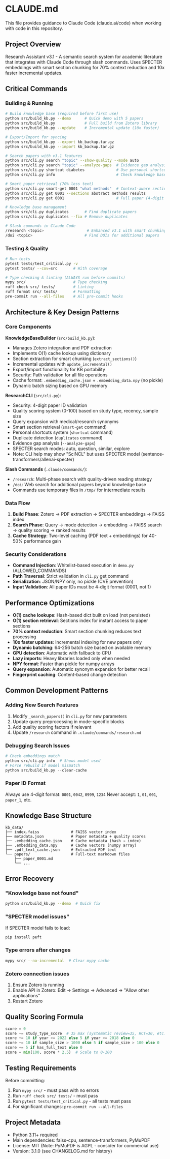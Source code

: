 # CLAUDE.md

This file provides guidance to Claude Code (claude.ai/code) when working with code in this repository.

## Project Overview

Research Assistant v3.1 - A semantic search system for academic literature that integrates with Claude Code through slash commands. Uses SPECTER embeddings with smart section chunking for 70% context reduction and 10x faster incremental updates.

## Critical Commands

### Building & Running

```bash
# Build knowledge base (required before first use)
python src/build_kb.py --demo      # Quick demo with 5 papers
python src/build_kb.py             # Full build from Zotero library
python src/build_kb.py --update    # Incremental update (10x faster)

# Export/Import for syncing
python src/build_kb.py --export kb_backup.tar.gz
python src/build_kb.py --import kb_backup.tar.gz

# Search papers with v3.1 features
python src/cli.py search "topic" --show-quality --mode auto
python src/cli.py search "topic" --analyze-gaps  # Evidence gap analysis
python src/cli.py shortcut diabetes              # Use personal shortcuts
python src/cli.py info                           # Check knowledge base status

# Smart paper retrieval (70% less text)
python src/cli.py smart-get 0001 "what methods"  # Context-aware sections
python src/cli.py get 0001 --sections abstract methods results
python src/cli.py get 0001                       # Full paper (4-digit ID)

# Knowledge base management
python src/cli.py duplicates       # Find duplicate papers
python src/cli.py duplicates --fix # Remove duplicates

# Slash commands in Claude Code
/research <topic>                   # Enhanced v3.1 with smart chunking
/doi <topic>                       # Find DOIs for additional papers
```

### Testing & Quality

```bash
# Run tests
pytest tests/test_critical.py -v
pytest tests/ --cov=src       # With coverage

# Type checking & linting (ALWAYS run before commits)
mypy src/                     # Type checking
ruff check src/ tests/        # Linting
ruff format src/ tests/       # Formatting
pre-commit run --all-files    # All pre-commit hooks
```

## Architecture & Key Design Patterns

### Core Components

**KnowledgeBaseBuilder** (`src/build_kb.py`):

- Manages Zotero integration and PDF extraction
- Implements O(1) cache lookup using dictionary
- Section extraction for smart chunking (`extract_sections()`)
- Incremental updates with `update_incremental()`
- Export/import functionality for KB portability
- Security: Path validation for all file operations
- Cache format: `.embedding_cache.json` + `.embedding_data.npy` (no pickle)
- Dynamic batch sizing based on GPU memory

**ResearchCLI** (`src/cli.py`):

- Security: 4-digit paper ID validation
- Quality scoring system (0-100) based on study type, recency, sample size
- Query expansion with medical/research synonyms
- Smart section retrieval (`smart-get` command)
- Personal shortcuts system (`shortcut` command)
- Duplicate detection (`duplicates` command)
- Evidence gap analysis (`--analyze-gaps`)
- SPECTER search modes: auto, question, similar, explore
- Note: CLI help may show "SciNCL" but uses SPECTER model (sentence-transformers/allenai-specter)

**Slash Commands** (`.claude/commands/`):

- `/research`: Multi-phase search with quality-driven reading strategy
- `/doi`: Web search for additional papers beyond knowledge base
- Commands use temporary files in `/tmp/` for intermediate results

### Data Flow

1. **Build Phase**: Zotero → PDF extraction → SPECTER embeddings → FAISS index
2. **Search Phase**: Query → mode detection → embedding → FAISS search → quality scoring → ranked results
3. **Cache Strategy**: Two-level caching (PDF text + embeddings) for 40-50% performance gain

### Security Considerations

- **Command Injection**: Whitelist-based execution in `demo.py` (ALLOWED_COMMANDS)
- **Path Traversal**: Strict validation in `cli.py` get command
- **Serialization**: JSON/NPY only, no pickle (CVE prevention)
- **Input Validation**: All paper IDs must be 4-digit format (0001, not 1)

## Performance Optimizations

- **O(1) cache lookups**: Hash-based dict built on load (not persisted)
- **O(1) section retrieval**: Sections index for instant access to paper sections
- **70% context reduction**: Smart section chunking reduces text processing
- **10x faster updates**: Incremental indexing for new papers only
- **Dynamic batching**: 64-256 batch size based on available memory
- **GPU detection**: Automatic with fallback to CPU
- **Lazy imports**: Heavy libraries loaded only when needed
- **NPY format**: Faster than pickle for numpy arrays
- **Query expansion**: Automatic synonym expansion for better recall
- **Fingerprint caching**: Content-based change detection

## Common Development Patterns

### Adding New Search Features

1. Modify `_search_papers()` in `cli.py` for new parameters
2. Update query preprocessing in mode-specific blocks
3. Add quality scoring factors if relevant
4. Update `/research` command in `.claude/commands/research.md`

### Debugging Search Issues

```python
# Check embeddings match
python src/cli.py info  # Shows model used
# Force rebuild if model mismatch
python src/build_kb.py --clear-cache
```

### Paper ID Format

Always use 4-digit format: `0001`, `0042`, `0999`, `1234`
Never accept: `1`, `01`, `001`, `paper_1`, etc.

## Knowledge Base Structure

```
kb_data/
├── index.faiss              # FAISS vector index
├── metadata.json            # Paper metadata + quality scores
├── .embedding_cache.json    # Cache metadata (hash → index)
├── .embedding_data.npy      # Cache vectors (numpy array)
├── .pdf_text_cache.json     # Extracted PDF text
└── papers/                  # Full-text markdown files
    ├── paper_0001.md
    └── ...
```

## Error Recovery

### "Knowledge base not found"

```bash
python src/build_kb.py --demo  # Quick fix
```

### "SPECTER model issues"

If SPECTER model fails to load:

```bash
pip install peft
```

### Type errors after changes

```bash
mypy src/ --no-incremental  # Clear mypy cache
```

### Zotero connection issues

1. Ensure Zotero is running
2. Enable API in Zotero: Edit → Settings → Advanced → "Allow other applications"
3. Restart Zotero

## Quality Scoring Formula

```python
score = 0
score += study_type_score  # 35 max (systematic review=35, RCT=30, etc.)
score += 10 if year >= 2022 else 5 if year >= 2018 else 0
score += 10 if sample_size > 1000 else 5 if sample_size > 100 else 0
score += 5 if has_full_text else 0
score = min(100, score * 2.5)  # Scale to 0-100
```

## Testing Requirements

Before committing:

1. Run `mypy src/` - must pass with no errors
2. Run `ruff check src/ tests/` - must pass
3. Run `pytest tests/test_critical.py` - all tests must pass
4. For significant changes: `pre-commit run --all-files`

## Project Metadata

- Python 3.11+ required
- Main dependencies: faiss-cpu, sentence-transformers, PyMuPDF
- License: MIT (Note: PyMuPDF is AGPL - consider for commercial use)
- Version: 3.1.0 (see CHANGELOG.md for history)
